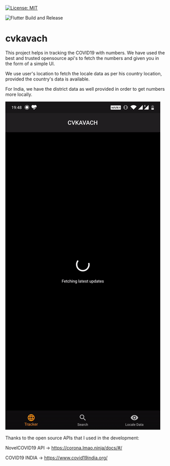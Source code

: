 [![License: MIT](https://img.shields.io/badge/License-MIT-yellow.svg)](https://opensource.org/licenses/MIT)

![Flutter Build and Release](https://github.com/neo7337/cvkavach_1/workflows/Flutter%20Build%20and%20Release/badge.svg?branch=master)

# cvkavach

This project helps in tracking the COVID19 with numbers. We have used the best and trusted opensource api's to fetch the numbers and given you in the form of a simple UI.

We use user's location to fetch the locale data as per his country location, provided the country's data is available.

For India, we have the district data as well provided in order to get numbers more locally.

![cvkavach Demo](demo/demoApp.gif)

Thanks to the open source APIs that I used in the development:

NovelCOVID19 API -> https://corona.lmao.ninja/docs/#/

COVID19 INDIA -> https://www.covid19india.org/
